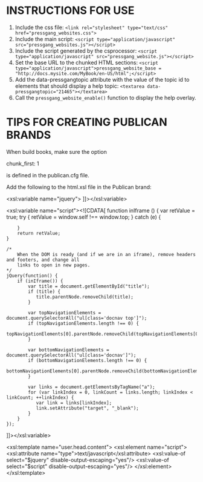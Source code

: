 INSTRUCTIONS FOR USE
====================

1. Include the css file: 
   `<link rel="stylesheet" type="text/css" href="pressgang_websites.css">`
2. Include the main script: 
   `<script type="application/javascript" src="pressgang_websites.js"></script>`
3. Include the script generated by the csprocessor: 
   `<script type="application/javascript" src="pressgang_website.js"></script>`
4. Set the base URL to the chunked HTML sections: 
   `<script type="application/javascript">pressgang_website_base = "http://docs.mysite.com/MyBook/en-US/html";</script>`
5. Add the data-pressgangtopic attribute with the value of the topic id to elements that should display a help topic: 
   `<textarea data-pressgangtopic="21465"></textarea>`
6. Call the `pressgang_website_enable()` function to display the help overlay.

TIPS FOR CREATING PUBLICAN BRANDS
=================================
When build books, make sure the option

chunk_first: 1

is defined in the publican.cfg file.

Add the following to the html.xsl file in the Publican brand:

<xsl:variable name="jquery"><![CDATA[
    <!-- jquery minified code goes here -->
]]></xsl:variable>

<xsl:variable name="script"><![CDATA[
    function inIframe () {
        var retValue = true;
        try {
            retValue = window.self !== window.top;
        } catch (e) {

        }
        return retValue;
    }

    /*
        When the DOM is ready (and if we are in an iframe), remove headers and footers, and change all
        links to open in new pages.
    */
    jQuery(function() {
        if (inIframe()) {
            var title = document.getElementById("title");
            if (title) {
               title.parentNode.removeChild(title);
            }

            var topNavigationElements = document.querySelectorAll("ul[class='docnav top']");
            if (topNavigationElements.length !== 0) {
               topNavigationElements[0].parentNode.removeChild(topNavigationElements[0]);
            }

            var bottomNavigationElements = document.querySelectorAll("ul[class='docnav']");
            if (bottomNavigationElements.length !== 0) {
               bottomNavigationElements[0].parentNode.removeChild(bottomNavigationElements[0]);
            }

            var links = document.getElementsByTagName("a");
            for (var linkIndex = 0, linkCount = links.length; linkIndex < linkCount; ++linkIndex) {
               var link = links[linkIndex];
               link.setAttribute("target", "_blank");
            }
        }
    });
]]></xsl:variable>

<xsl:template name="user.head.content">
    <xsl:element name="script">
    <xsl:attribute name="type">text/javascript</xsl:attribute>
    <xsl:value-of select="$jquery" disable-output-escaping="yes"/>
    <xsl:value-of select="$script" disable-output-escaping="yes"/>
    </xsl:element>
</xsl:template>



